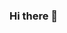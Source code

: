 ### Hi there 👋

<!--
**jacksongraves/jacksongraves** is a ✨ _special_ ✨ repository because its `README.md` (this file) appears on your GitHub profile.

Here are some ideas to get you started:

- 🔭 I’m currently working on ...
- 🌱 I’m currently learning ...
- 👯 I’m looking to collaborate on ...
- 🤔 I’m looking for help with ...
- 💬 Ask me about ...
- 📫 How to reach me: ...
- 😄 Pronouns: ...
- ⚡ Fun fact: ...


![A Full-Stack Web Devloper](/banner/banner.png)

### Hola <img src="https://media.giphy.com/media/hvRJCLFzcasrR4ia7z/giphy.gif" width="25px"></a>, Im Hector

Nice to meet ya! I have a passion for code, solving problems. I'm friendly, love to learn new things and always try and keep an open mind. You never know what you might learn from others so its best to listen!

- 🔭 I’m a Developer at [Jiffy](https://jiffyondemand.com/)
- 🌱 I’m currently growing my skills and always wanting to get better.
- 👯 I’m looking to collaborate on anything Javascript, Ruby or Go!
- 💬 Ask me about myself or my code
- 📫 How to reach me: hectorpwns@gmail.com
- 😄 Pronouns: He/Him
- ⚡ Fun fact: I am a proud owner of an MPC and enjoy sampling and making beats on my free time(i have none right now)


### Languages I love

[<img src="https://img.shields.io/badge/javascript%20-%23323330.svg?&style=for-the-badge&logo=javascript&logoColor=%23F7DF1E"/>]() [<img src="https://img.shields.io/badge/node.js%20-%2343853D.svg?&style=for-the-badge&logo=node.js&logoColor=white"/>]() [<img src ="https://img.shields.io/badge/postgres-%23316192.svg?&style=for-the-badge&logo=postgresql&logoColor=white"/>]() [<img src="https://img.shields.io/badge/ruby-%23CC342D.svg?&style=for-the-badge&logo=ruby&logoColor=white"/>]() [<img alt="Elixir" src="https://img.shields.io/badge/elixir-%234B275F.svg?&style=for-the-badge&logo=elixir&logoColor=white"/>]() [<img src="https://img.shields.io/badge/html5%20-%23E34F26.svg?&style=for-the-badge&logo=html5&logoColor=white"/>]() [<img src="https://img.shields.io/badge/css3%20-%231572B6.svg?&style=for-the-badge&logo=css3&logoColor=white"/>]() [<img src="https://img.shields.io/badge/markdown-%23000000.svg?&style=for-the-badge&logo=markdown&logoColor=white"/>]()

### Enjoyable Frameworks:

[<img src="https://img.shields.io/badge/react%20-%2320232a.svg?&style=for-the-badge&logo=react&logoColor=%2361DAFB"/>]() [<img src="https://img.shields.io/badge/gatsby%20-%23663399.svg?&style=for-the-badge&logo=gatsby&logoColor=white" />]() [<img src="https://img.shields.io/badge/redux%20-%23593d88.svg?&style=for-the-badge&logo=redux&logoColor=white"/>]() [<img src="https://img.shields.io/badge/express.js%20-%23404d59.svg?&style=for-the-badge"/>]() [<img src="https://img.shields.io/badge/rails%20-%23CC0000.svg?&style=for-the-badge&logo=ruby-on-rails&logoColor=white"/>]() [<img alt="TailwindCSS" src="https://img.shields.io/badge/tailwindcss-%2338B2AC.svg?&style=for-the-badge&logo=tailwind-css&logoColor=white"/>]() [<img src="https://img.shields.io/badge/bootstrap%20-%23563D7C.svg?&style=for-the-badge&logo=bootstrap&logoColor=white"/>]() [<img src="https://img.shields.io/badge/material%20ui%20-%230081CB.svg?&style=for-the-badge&logo=material-ui&logoColor=white"/>]()

### Tools

[<img src="https://img.shields.io/badge/git%20-%23F05033.svg?&style=for-the-badge&logo=git&logoColor=white"/>]() [<img src="https://img.shields.io/badge/github%20-%23121011.svg?&style=for-the-badge&logo=github&logoColor=white"/>
]() [<img src="https://img.shields.io/badge/heroku%20-%23430098.svg?&style=for-the-badge&logo=heroku&logoColor=white"/>]()

### Currently learning

[<img src='https://img.icons8.com/color/344/golang.png' height='100'>]()

[![Top Langs](https://github-readme-stats.vercel.app/api/top-langs/?username=hector4213&layout=compact&theme=radical)](https://github.com/anuraghazra/github-readme-stats)

-->
